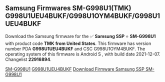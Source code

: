 <h2>Samsung Firmwares SM-G998U1(TMK) G998U1UEU4BUKF/G998U1OYM4BUKF/G998U1UEU4BUKF</h2>
Download the Samsung firmware for the ✅ <strong>Samsung SSP </strong> ⭐ <strong>SM-G998U1</strong> with product code <strong>TMK</strong> <strong> from United States</strong>. This firmware has version number PDA <strong>G998U1UEU4BUKF</strong> and CSC G998U1OYM4BUKF. The operating system of this firmware is Android S , with build date 2021-12-07. Changelist <strong>22916894</strong>.


[SM-G998U1](https://samfirm.shop/samsung/model/SM-G998U1)
[G998U1UEU4BUKF](https://samfirm.shop/samsung/pda/G998U1UEU4BUKF)
[Download Firmware Samsung SSP SM-G998U1](https://samfirm.shop/samsung/firmware/480773)

